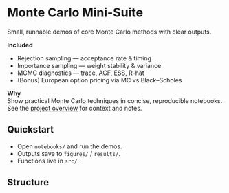 # Monte Carlo Mini-Suite

Small, runnable demos of core Monte Carlo methods with clear outputs.

**Included**
- Rejection sampling — acceptance rate & timing
- Importance sampling — weight stability & variance
- MCMC diagnostics — trace, ACF, ESS, R-hat
- (Bonus) European option pricing via MC vs Black–Scholes

**Why**  
Show practical Monte Carlo techniques in concise, reproducible notebooks.  
See the [project overview](docs/overview.md) for context and notes.

## Quickstart
- Open `notebooks/` and run the demos.
- Outputs save to `figures/` / `results/`.
- Functions live in `src/`.

## Structure
